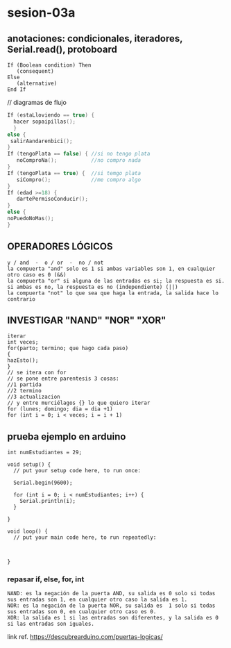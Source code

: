 # sesion-03a

## anotaciones: condicionales, iteradores, Serial.read(), protoboard

```ccp
If (Boolean condition) Then
   (consequent)
Else
   (alternative)
End If
```

// diagramas de flujo

```cpp
If (estaLloviendo == true) {
  hacer sopaipillas();
  }
else {
 salirAandarenbici();
}
If (tengoPlata == false) { //si no tengo plata
   noComproNa();           //no compro nada
}
If (tengoPlata == true) {  //si temgo plata
   siCompro();             //me compro algo
}
If (edad >=18) {
   dartePermisoConducir();
}
else {
noPuedoNoMas();
}
```

## OPERADORES LÓGICOS

```ccp
y / and  -  o / or  -  no / not
la compuerta "and" solo es 1 si ambas variables son 1, en cualquier otro caso es 0 (&&)
la compuerta "or" si alguna de las entradas es si; la respuesta es si. si ambas es no, la respuesta es no (independiente) (||)
la compuerta "not" lo que sea que haga la entrada, la salida hace lo contrario
```

## INVESTIGAR "NAND" "NOR" "XOR"

```ccp
iterar
int veces;
for(parto; termino; que hago cada paso)
{
hazEsto();
}
// se itera con for
// se pone entre parentesis 3 cosas:
//1 partida
//2 termino
//3 actualizacion
// y entre murciélagos {} lo que quiero iterar
for (lunes; domingo; dia = dia +1)
for (int i = 0; i < veces; i = i + 1)
```

## prueba ejemplo en arduino

```ccp
int numEstudiantes = 29;

void setup() {
  // put your setup code here, to run once:

  Serial.begin(9600);

  for (int i = 0; i < numEstudiantes; i++) {
    Serial.println(i);
  }

}

void loop() {
  // put your main code here, to run repeatedly:



}
```

### repasar if, else, for, int

```ccp
NAND: es la negación de la puerta AND, su salida es 0 solo si todas sus entradas son 1, en cualquier otro caso la salida es 1.
NOR: es la negación de la puerta NOR, su salida es  1 solo si todas sus entradas son 0, en cualquier otro caso es 0.
XOR: la salida es 1 si las entradas son diferentes, y la salida es 0 si las entradas son iguales.
```

link ref. <https://descubrearduino.com/puertas-logicas/>
